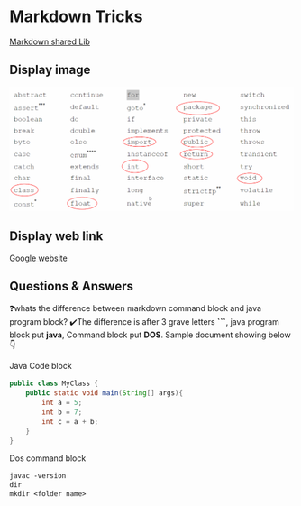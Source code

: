 # Markdown Tricks

[Markdown shared Lib](myIcons.md)

## Display image
![](images/javaKeywords.png)

## Display web link
[Google website](https://www.google.com/)

## Questions & Answers

❓whats the difference between markdown command block and java program block?
✔️The difference is after 3 grave letters **```**, java program block put **java**, Command block put **DOS**. Sample document showing below👇

Java Code block

```java
public class MyClass {
    public static void main(String[] args){
        int a = 5;
        int b = 7;
        int c = a + b;
    }
}
```
Dos command block

```DOS
javac -version
dir
mkdir <folder name>
```